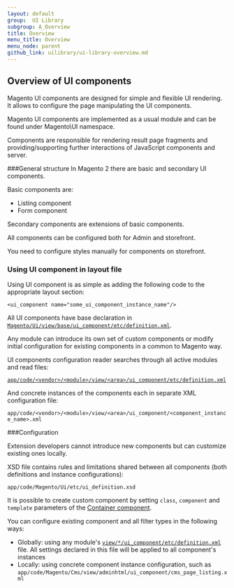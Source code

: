 ```yaml
---
layout: default
group:  UI Library
subgroup: A_Overview
title: Overview
menu_title: Overview
menu_node: parent
github_link: uilibrary/ui-library-overview.md
---
```


<h2 id="general">Overview of UI components</h2>

Magento UI components are designed for simple and flexible UI rendering. It allows to configure the page manipulating the UI components.

Magento UI components are implemented as a usual module and can be found under Magento\UI namespace.

Components are responsible for rendering result page fragments and providing/supporting further interactions of JavaScript components and server.


###General structure
In Magento 2 there are basic and secondary UI components. 

Basic components are: 

* Listing component
* Form component

Secondary components are extensions of basic components.  

All components can be configured both for Admin and storefront.

<div class="bs-callout bs-callout-info" id="info">
  <p>You need to configure styles manually for components on storefront.</p>
</div>

<h3>Using UI component in layout file</h3>

Using UI component is as simple as adding the following code to the appropriate layout section:

`<ui_component name="some_ui_component_instance_name"/>`

All UI components have base declaration in <a href="{{ site.gdeurl }}ui-library/ui-definition.html">`Magento/Ui/view/base/ui_component/etc/definition.xml`</a>. 

Any module can introduce its own set of custom components or modify initial configuration for existing components in a common to Magento way.

UI components configuration reader searches through all active modules and read files:

<a href="{{ site.gdeurl }}ui-library/ui-definition.html">`app/code/<vendor>/<module>/view/<area>/ui_component/etc/definition.xml`</a>


And concrete instances of the components each in separate XML configuration file:


`app/code/<vendor>/<module>/view/<area>/ui_component/<component_instance_name>.xml`

###Configuration

Extension developers cannot introduce new components but can customize existing ones locally. 

XSD file contains rules and limitations shared between all components (both definitions and instance configurations):

`app/code/Magento/Ui/etc/ui_definition.xsd`

It is possible to create custom component by setting `class`, `component` and `template` parameters of the <a href="{{ site.gdeurl }}ui-library/ui-container.html">Container component</a>.

You can configure existing component and all filter types in the following ways:

* Globally: using any module's <a href="{{ site.gdeurl }}ui-library/ui-definition.html">`view/*/ui_component/etc/definition.xml`</a> file. All settings declared in this file will be applied to all component's instances
* Locally: using concrete component instance configuration, such as `app/code/Magento/Cms/view/adminhtml/ui_component/cms_page_listing.xml`
